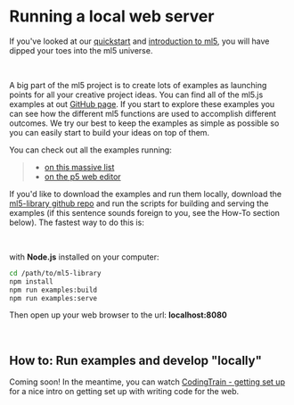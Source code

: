 # Running a local web server

If you've looked at our [quickstart](/getting-started/) and [introduction to ml5](/getting-started/hello-ml5), you will have dipped your toes into the ml5 universe.

<br/>

A big part of the ml5 project is to create lots of examples as launching points for all your creative project ideas. You can find all of the ml5.js examples at out [GitHub page](https://github.com/ml5js/ml5-library/tree/development/examples). If you start to explore these examples you can see how the different ml5 functions are used to accomplish different outcomes. We try our best to keep the examples as simple as possible so you can easily start to build your ideas on top of them.

You can check out all the examples running:
> - [on this massive list](https://github.com/ml5js/ml5-library/tree/development/examples#examples-index)
> - [on the p5 web editor](https://editor.p5js.org/ml5/sketches)

If you'd like to download the examples and run them locally, download the [ml5-library github repo](https://github.com/ml5js/ml5-library) and run the scripts for building and serving the examples (if this sentence sounds foreign to you, see the How-To section below). The fastest way to do this is:

<br/>

with **Node.js** installed on your computer:
```bash
cd /path/to/ml5-library
npm install
npm run examples:build
npm run examples:serve
```

Then open up your web browser to the url: **localhost:8080**

<br/>

## How to: Run examples and develop "locally"

Coming soon! In the meantime, you can watch [CodingTrain - getting set up](https://www.youtube.com/watch?v=UCHzlUiDD10) for a nice intro on getting set up with writing code for the web.
